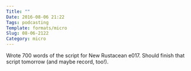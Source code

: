 ```yaml
---
Title: ""
Date: 2016-08-06 21:22
Tags: podcasting
Template: formats/micro
Slug: 08-06-2122
Category: micro
---
```


Wrote 700 words of the script for New Rustacean e017. Should finish that script tomorrow (and maybe record, too!).
